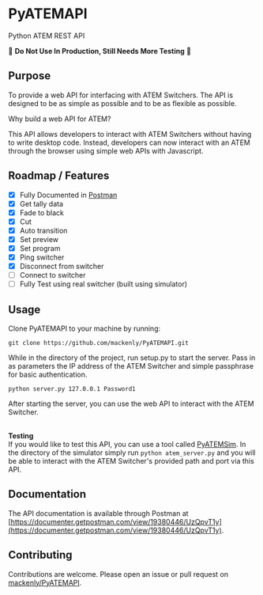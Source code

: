 # PyATEMAPI
 Python ATEM REST API
 
 🛑 **Do Not Use In Production, Still Needs More Testing** 🛑

## Purpose
To provide a web API for interfacing with ATEM Switchers. The API is designed to be as simple as possible and to be as flexible as possible.

Why build a web API for ATEM?

This API allows developers to interact with ATEM Switchers without having to write desktop code. Instead, developers can now interact with an ATEM through the browser using simple web APIs with Javascript.

## Roadmap / Features
- [x] Fully Documented in [Postman](https://documenter.getpostman.com/view/19380446/UzQpvT1y)
- [x] Get tally data
- [x] Fade to black
- [x] Cut
- [x] Auto transition
- [x] Set preview
- [x] Set program
- [x] Ping switcher
- [x] Disconnect from switcher
- [ ] Connect to switcher
- [ ] Fully Test using real switcher (built using simulator)

## Usage
Clone PyATEMAPI to your machine by running:

```git clone https://github.com/mackenly/PyATEMAPI.git```

While in the directory of the project, run setup.py to start the server. Pass in as parameters the IP address of the ATEM Switcher and simple passphrase for basic authentication.

```python server.py 127.0.0.1 Password1```

After starting the server, you can use the web API to interact with the ATEM Switcher.

<br>**Testing**<br>
If you would like to test this API, you can use a tool called [PyATEMSim](https://github.com/jonknoll/pyAtemSim).
In the directory of the simulator simply run `python atem_server.py` and you will be able to interact with the ATEM Switcher's provided path and port via this API.

## Documentation
The API documentation is available through Postman at [https://documenter.getpostman.com/view/19380446/UzQpvT1y](https://documenter.getpostman.com/view/19380446/UzQpvT1y).

## Contributing
Contributions are welcome. Please open an issue or pull request on [mackenly/PyATEMAPI](https://github.com/mackenly/PyATEMAPI).
